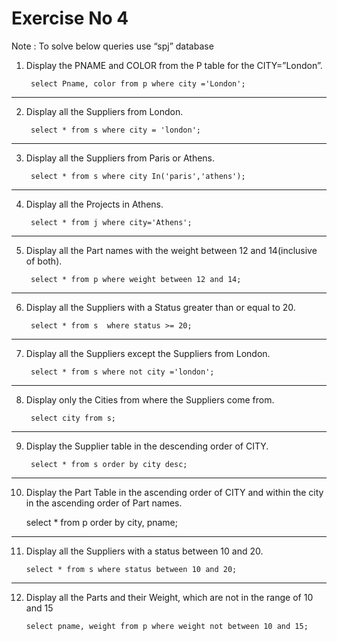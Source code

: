 # Exercise No 4

Note : To solve below queries use “spj” database

1. Display the PNAME and COLOR from the P table for the CITY=”London”.

        select Pname, color from p where city ='London';
----------------------------------------------------

2. Display all the Suppliers from London.

        select * from s where city = 'london';
----------------------------------------------------

3. Display all the Suppliers from Paris or Athens.

        select * from s where city In('paris','athens');
----------------------------------------------------

4. Display all the Projects in Athens.

        select * from j where city='Athens';
----------------------------------------------------

5. Display all the Part names with the weight between 12 and 14(inclusive of both).

        select * from p where weight between 12 and 14;
----------------------------------------------------

6. Display all the Suppliers with a Status greater than or equal to 20.

        select * from s  where status >= 20;
----------------------------------------------------

7. Display all the Suppliers except the Suppliers from London.

        select * from s where not city ='london';
----------------------------------------------------

8. Display only the Cities from where the Suppliers come from.

        select city from s;
----------------------------------------------------

9. Display the Supplier table in the descending order of CITY.

        select * from s order by city desc;
----------------------------------------------------

10. Display the Part Table in the ascending order of CITY and within the city in the ascending order of Part names.

       select * from p order by city, pname; 
----------------------------------------------------

11. Display all the Suppliers with a status between 10 and 20.

        select * from s where status between 10 and 20;
----------------------------------------------------

12. Display all the Parts and their Weight, which are not in the range of 10 and 15

        select pname, weight from p where weight not between 10 and 15;